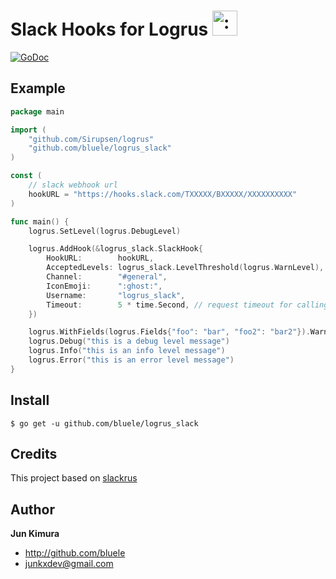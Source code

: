 # Slack Hooks for Logrus <img src="http://i.imgur.com/hTeVwmJ.png" width="40" height="40" alt=":walrus:" class="emoji" title=":walrus:"/>
[![GoDoc](https://godoc.org/github.com/bluele/logrus_slack?status.png)](https://godoc.org/github.com/bluele/logrus_slack)

## Example

```go
package main

import (
	"github.com/Sirupsen/logrus"
	"github.com/bluele/logrus_slack"
)

const (
	// slack webhook url
	hookURL = "https://hooks.slack.com/TXXXXX/BXXXXX/XXXXXXXXXX"
)

func main() {
	logrus.SetLevel(logrus.DebugLevel)

	logrus.AddHook(&logrus_slack.SlackHook{
		HookURL:        hookURL,
		AcceptedLevels: logrus_slack.LevelThreshold(logrus.WarnLevel),
		Channel:        "#general",
		IconEmoji:      ":ghost:",
		Username:       "logrus_slack",
		Timeout:        5 * time.Second, // request timeout for calling slack api
	})

	logrus.WithFields(logrus.Fields{"foo": "bar", "foo2": "bar2"}).Warn("this is a warn level message")
	logrus.Debug("this is a debug level message")
	logrus.Info("this is an info level message")
	logrus.Error("this is an error level message")
}
```

## Install

```
$ go get -u github.com/bluele/logrus_slack
```

## Credits 

This project based on [slackrus](https://github.com/johntdyer/slackrus)

## Author

**Jun Kimura**

* <http://github.com/bluele>
* <junkxdev@gmail.com>
